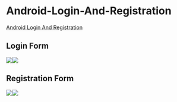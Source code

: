 # Android-Login-And-Registration

<a href="https://www.11zon.com/zon/android/android-textinputlayout-example.php">Android Login And Registration</a>

<h2>Login Form</h2>
<img src="https://www.11zon.com/images/android/textinput_layout/textinput_layout_11zon16.png"/><img src="https://www.11zon.com/images/android/textinput_layout/textinput_layout_11zon9.png"/>

<h2>Registration Form</h2>
<img src="https://www.11zon.com/images/android/textinput_layout/textinput_layout_11zon3.png"/><img src="https://www.11zon.com/images/android/textinput_layout/textinput_layout_11zon4.png"/>
